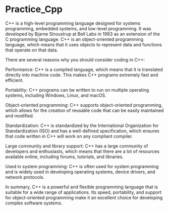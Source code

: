 # Practice_Cpp

C++ is a high-level programming language designed for systems programming, embedded systems, and low-level programming. It was developed by Bjarne Stroustrup at Bell Labs in 1983 as an extension of the C programming language. C++ is an object-oriented programming language, which means that it uses objects to represent data and functions that operate on that data.

There are several reasons why you should consider coding in C++:

Performance: C++ is a compiled language, which means that it is translated directly into machine code. This makes C++ programs extremely fast and efficient.

Portability: C++ programs can be written to run on multiple operating systems, including Windows, Linux, and macOS.

Object-oriented programming: C++ supports object-oriented programming, which allows for the creation of reusable code that can be easily maintained and modified.

Standardization: C++ is standardized by the International Organization for Standardization (ISO) and has a well-defined specification, which ensures that code written in C++ will work on any compliant compiler.

Large community and library support: C++ has a large community of developers and enthusiasts, which means that there are a lot of resources available online, including forums, tutorials, and libraries.

Used in system programming: C++ is often used for system programming and is widely used in developing operating systems, device drivers, and network protocols.

In summary, C++ is a powerful and flexible programming language that is suitable for a wide range of applications. Its speed, portability, and support for object-oriented programming make it an excellent choice for developing complex software systems.
